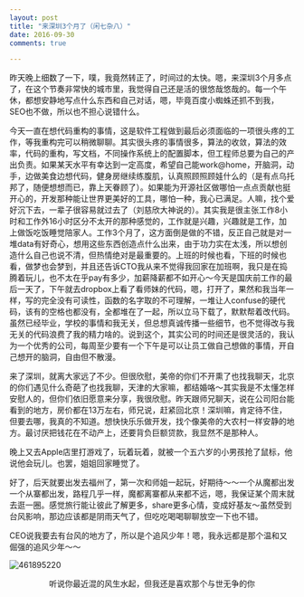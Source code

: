 ```yaml
---
layout: post
title: "来深圳3个月了（闲七杂八）"
date: 2016-09-30
comments: true

---
```


昨天晚上细数了一下，噗，我竟然转正了，时间过的太快。嗯，来深圳3个月多点了，在这个节奏非常快的城市里，我觉得自己还是活的很悠哉悠哉的。每一个午休，都想安静地写点什么东西和自己对话，嗯，毕竟百度小蜘蛛还抓不到我，SEO也不做，所以也不担心说错什么。

今天一直在想代码重构的事情，这是软件工程做到最后必须面临的一项很头疼的工作，等我重构完可以稍微聊聊。其实很头疼的事情很多，算法的收敛，算法的效率，代码的重构，写文档，不同操作系统上的配置脚本，但工程师总要为自己的产出负责。如果某天水平有幸达到一定高度，希望自己能work@home，开脑洞，动手，边做美食边想代码，健身房继续练腹肌，认真照顾照顾娃什么的（是有点乌托邦了，随便想想而已，靠上天眷顾了）。如果能为开源社区做哪怕一点点贡献也挺开心的，开发那种能让世界更美好的工具，哪怕一种，我心已满足。人嘛，找个爱好沉下去，一辈子很容易就过去了（刘慈欣大神说的）。其实我是很主张工作8小时和工作外16小时区分不太开的那种感觉的，工作就是兴趣，兴趣就是工作，加上做饭吃饭睡觉陪家人。工作3个月了，这方面倒是做的不错，反正自己就是对一堆data有好奇心，想用这些东西创造点什么出来，由于功力实在太浅，所以想创造什么自己也说不清，但热情绝对是最重要的。上班的时候也看，下班的时候也看，做梦也会梦到，并且还告诉CTO我从来不觉得我回家在加班啊，我只是在捣腾着玩儿，也不太在乎pay有多少，加薪降薪都不如开心～今天是国庆前工作的最后一天了，下午就去dropbox上看了看师妹的代码，嗯，打开了，果然和我当年一样，写的完全没有可读性，函数的名字取的不可理解，一堆让人confuse的硬代码，该有的空格也都没有，全都堆在了一起，所以立马下载了，默默帮着改代码。虽然已经毕业，学校的事情和我无关，但总想真诚传播一些细节，也不觉得改与我无关的代码浪费了我的精力啥的。说到这个，其实公司的时间还是很灵活的，我认为一个优秀的公司，每周至少要有一个下午是可以让员工做自己想做的事情，开自己想开的脑洞，自由但不散漫。

来了深圳，就离大家远了不少。但很欣慰，美帝的你们不开熏了也找我聊天，北京的你们遇见什么奇葩了也找我聊，天津的大家嘛，都结婚咯～其实我是不太懂怎样安慰人的，但你们依旧愿意来分享，我很欣慰。昨天跟师兄聊天，说在公司阳台能看到的地方，房价都在13万左右，师兄说，赶紧回北京！深圳嘛，肯定待不住，但要去哪，我真的不知道。想快快乐乐做开发，找个像美帝的大农村一样安静的地方。最讨厌把钱花在不动产上，还要背负巨额贷款，我显然不是那种人。

晚上又去Apple店里打游戏了，玩着玩着，就被一个五六岁的小男孩抢了鼠标，他说他会玩儿。也罢，姐姐回家睡觉了。

好了，后天就要出发去福州了，第一次和师姐一起玩，好期待～～一个从魔都出发一个从寨都出发，路程几乎一样，魔都离寨都从来都不远，嗯，我保证某个周末就去逛一圈。感觉旅行能让彼此了解更多，share更多心情，变成好基友～虽然受到台风影响，那边应该都是阴雨天气了，但吃吃喝喝聊聊放空一下也不错。

CEO说我要去有台风的地方了，所以是个追风少年！嗯，我永远都是那个温和又倔强的追风少年～～

![461895220](https://cloud.githubusercontent.com/assets/18478302/18996691/e0c8ae52-8763-11e6-9d52-1127098bfcf3.jpg)


<p style="text-align:center;"> 听说你最近混的风生水起，但我还是喜欢那个与世无争的你 </p>
